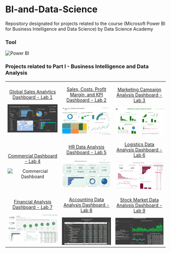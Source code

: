 <h1>BI-and-Data-Science</h1>

<p>Repository designated for projects related to the course (Microsoft Power BI for Business Intelligence and Data Science) by Data Science Academy</p>

<h3>Tool</h3>
<img src="https://img.shields.io/badge/Power%20BI-F2C811?style=for-the-badge&logo=power%20bi&logoColor=black" alt="Power BI" />

<h3>Projects related to Part I - Business Intelligence and Data Analysis</h3>
<table>
  <tr>
    <td align="center">
      <p><a href="https://github.com/carolinepsantos/BI-and-Data-Science/tree/main/Global%20Sales%20Analytics%20Dashboard">Global Sales Analytics Dashboard - Lab 1</a></p>
      <img src="https://github.com/carolinepsantos/BI-and-Data-Science/blob/main/Global%20Sales%20Analytics%20Dashboard/Global%20Sales%20Analytics%20Dashboard.png" alt="Global Sales Analytics Dashboard" width="100%" height="auto" />
    </td>
    <td align="center">
      <p><a href="https://github.com/carolinepsantos/BI-and-Data-Science/tree/main/Sales%2C%20Costs%2C%20Profit%20Margin%2C%20and%20KPI%20Dashboard">Sales, Costs, Profit Margin, and KPI Dashboard - Lab 2</a></p>
      <img src="https://github.com/carolinepsantos/BI-and-Data-Science/blob/main/Sales%2C%20Costs%2C%20Profit%20Margin%2C%20and%20KPI%20Dashboard/Sales%2C%20Costs%2C%20Profit%20Margin%2C%20and%20KPI%20Dashboard.png" alt="Sales, Costs, Profit Margin, and KPI Dashboard" width="100%" height="auto" />
    </td>
    <td align="center">
      <p><a href="https://github.com/carolinepsantos/BI-and-Data-Science/tree/main/Marketing%20Campaign%20Analysis%20Dashboard">Marketing Campaign Analysis Dashboard - Lab 3</a></p>
      <img src="https://github.com/carolinepsantos/BI-and-Data-Science/blob/main/Marketing%20Campaign%20Analysis%20Dashboard/Marketing%20Campaign%20Analysis%20Dashboard.png" alt="Marketing Campaign Analysis Dashboard" width="100%" height="auto" />
    </td>
  </tr>
  <tr>
      <td align="center">
        <p><a href="https://github.com/carolinepsantos/BI-and-Data-Science/tree/main/Commercial%20Dashboard">Commercial Dashboard - Lab 4</a></p>
        <img src="https://github.com/carolinepsantos/BI-and-Data-Science/blob/main/Commercial%20Dashboard/Commercial%20Dashboard.gif" alt="Commercial Dashboard" width="100%" height="auto" />
      </td>
      <td align="center">
        <p><a href="https://github.com/carolinepsantos/BI-and-Data-Science/tree/main/HR%20Data%20Analysis%20Dashboard">HR Data Analysis Dashboard - Lab 5</a></p>
        <img src="https://github.com/carolinepsantos/BI-and-Data-Science/blob/main/HR%20Data%20Analysis%20Dashboard/HR%20Data%20Analysis%20Dashboard.png" alt="HR Data Analysis Dashboard" width="100%" height="auto" />
      </td>
      <td align="center">
        <p><a href="https://github.com/carolinepsantos/BI-and-Data-Science/tree/main/Logistics%20Data%20Analysis%20Dashboard">Logistics Data Analysis Dashboard - Lab 6</a></p>
        <img src="https://github.com/carolinepsantos/BI-and-Data-Science/blob/main/Logistics%20Data%20Analysis%20Dashboard/Logistics%20Data%20Analysis%20Dashboard.png" alt="Commercial Dashboard" width="100%" height="auto" />
      </td>
    </tr>
<tr>
      <td align="center">
        <p><a href="https://github.com/carolinepsantos/BI-and-Data-Science/tree/main/Financial%20Analysis%20Dashboard">Financial Analysis Dashboard - Lab 7</a></p>
        <img src="https://github.com/carolinepsantos/BI-and-Data-Science/blob/main/Financial%20Analysis%20Dashboard/Financial%20Analysis%20Dashboard.png" alt="Financial Analysis Dashboard" width="100%" height="auto" />
      </td>
      <td align="center">
        <p><a href="https://github.com/carolinepsantos/BI-and-Data-Science/tree/main/Accounting%20Data%20Analysis%20Dashboard">Accounting Data Analysis Dashboard - Lab 8</a></p>
        <img src="https://github.com/carolinepsantos/BI-and-Data-Science/blob/main/Accounting%20Data%20Analysis%20Dashboard/Accounting%20Data%20Analysis%20Dashboard.png" alt="Accounting Data Analysis" width="100%" height="auto" />
      </td>
      <td align="center">
        <p><a href="https://github.com/carolinepsantos/BI-and-Data-Science/tree/main/Stock%20Market%20Data%20Analysis%20Dashboard">Stock Market Data Analysis Dashboard - Lab 9</a></p>
        <img src="https://github.com/carolinepsantos/BI-and-Data-Science/blob/main/Stock%20Market%20Data%20Analysis%20Dashboard/Stock%20Market%20Data%20Analysis%20Dashboard.png" alt="Stock Market Data Analysis" width="100%" height="auto" />
      </td>
    </tr>
</table>
